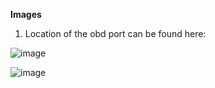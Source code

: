**Images** 

1. Location of the obd port can be found here:
   
![image](https://github.com/5neophytes/research/assets/130251489/4510632c-aa12-46da-9af4-a0794850072a)


![image](https://github.com/5neophytes/research/assets/130251489/478b2c43-2fd7-4ba9-bb62-7a0154ff5a59)
